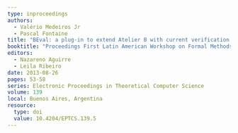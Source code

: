 ```yaml
---
type: inproceedings
authors:
  - Valério Medeiros Jr
  - Pascal Fontaine
title: "BEval: a plug-in to extend Atelier B with current verification technologies"
booktitle: "Proceedings First Latin American Workshop on Formal Methods (LAFM 2013)"
editors:
  - Nazareno Aguirre
  - Leila Ribeiro
date: 2013-08-26
pages: 53-58
series: Electronic Proceedings in Theoretical Computer Science
volume: 139
local: Buenos Aires, Argentina
resource:
  type: doi
  value: 10.4204/EPTCS.139.5
---
```

